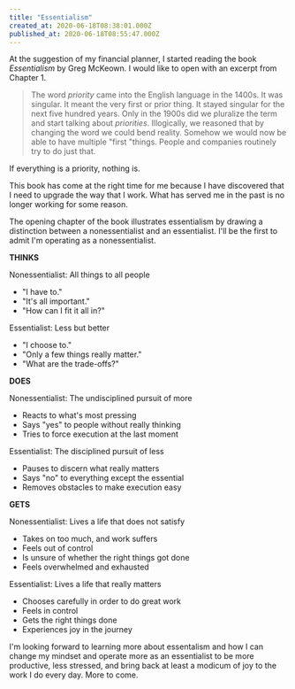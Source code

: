 ```yaml
---
title: "Essentialism"
created_at: 2020-06-18T08:38:01.000Z
published_at: 2020-06-18T08:55:47.000Z
---
```

At the suggestion of my financial planner, I started reading the book _Essentialism_ by Greg McKeown. I would like to open with an excerpt from Chapter 1.

> The word _priority_ came into the English language in the 1400s. It was singular. It meant the very first or prior thing. It stayed singular for the next five hundred years. Only in the 1900s did we pluralize the term and start talking about _priorities_. Illogically, we reasoned that by changing the word we could bend reality. Somehow we would now be able to have multiple "first "things. People and companies routinely try to do just that.

If everything is a priority, nothing is. 

This book has come at the right time for me because I have discovered that I need to upgrade the way that I work. What has served me in the past is no longer working for some reason. 

The opening chapter of the book illustrates essentialism by drawing a distinction between a nonessentialist and an essentialist. I'll be the first to admit I'm operating as a nonessentialist.

**THINKS**

Nonessentialist: All things to all people

*   "I have to."
*   "It's all important."
*   "How can I fit it all in?"

Essentialist: Less but better

*   "I choose to."
*   "Only a few things really matter."
*   "What are the trade-offs?"

**DOES**

Nonessentialist: The undisciplined pursuit of more

*   Reacts to what's most pressing
*   Says "yes" to people without really thinking
*   Tries to force execution at the last moment

Essentialist: The disciplined pursuit of less

*   Pauses to discern what really matters
*   Says "no" to everything except the essential
*   Removes obstacles to make execution easy

**GETS**

Nonessentialist: Lives a life that does not satisfy

*   Takes on too much, and work suffers
*   Feels out of control
*   Is unsure of whether the right things got done
*   Feels overwhelmed and exhausted

Essentialist: Lives a life that really matters

*   Chooses carefully in order to do great work
*   Feels in control
*   Gets the right things done
*   Experiences joy in the journey

I'm looking forward to learning more about essentalism and how I can change my mindset and operate more as an essentialist to be more productive, less stressed, and bring back at least a modicum of joy to the work I do every day. More to come.
